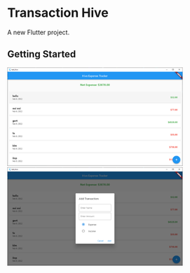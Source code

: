 # Transaction Hive

A new Flutter project.

## Getting Started

<img src="list.PNG" width="400">

<img src="add_item.PNG" width="400">
